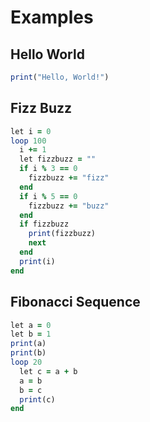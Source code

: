 # Examples

## Hello World
```ruby
print("Hello, World!")
```

## Fizz Buzz
```ruby
let i = 0
loop 100
  i += 1
  let fizzbuzz = ""
  if i % 3 == 0
    fizzbuzz += "fizz"
  end
  if i % 5 == 0
    fizzbuzz += "buzz"
  end
  if fizzbuzz
    print(fizzbuzz)
    next
  end
  print(i)
end
```

## Fibonacci Sequence
```ruby
let a = 0
let b = 1
print(a)
print(b)
loop 20
  let c = a + b
  a = b
  b = c
  print(c)
end
```